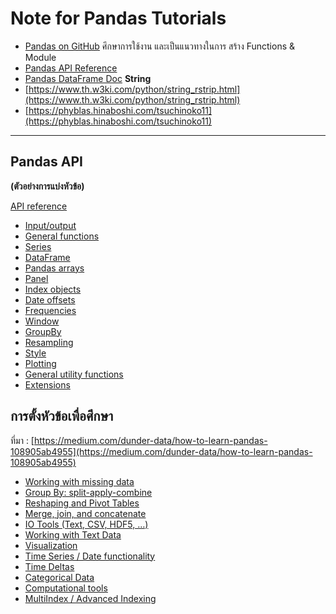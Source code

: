 Note for Pandas Tutorials
==
- [Pandas on GitHub](https://github.com/pandas-dev/pandas/tree/v0.25.3) ศึกษาการใช้งาน และเป็นแนวทางในการ สร้าง Functions & Module
- [Pandas API Reference ](https://pandas.pydata.org/pandas-docs/version/0.21/generated/pandas.read_html.html)
- [Pandas DataFrame Doc](https://pandas.pydata.org/pandas-docs/stable/reference/frame.html#reindexing-selection-label-manipulation)
**String**
- [https://www.th.w3ki.com/python/string_rstrip.html](https://www.th.w3ki.com/python/string_rstrip.html)
- [https://phyblas.hinaboshi.com/tsuchinoko11](https://phyblas.hinaboshi.com/tsuchinoko11)

----


## Pandas API

**(ตัวอย่างการแบ่งหัวข้อ)**

[API reference](https://pandas.pydata.org/pandas-docs/stable/reference/index.html#)

-   [Input/output](https://pandas.pydata.org/pandas-docs/stable/reference/io.html)
-   [General functions](https://pandas.pydata.org/pandas-docs/stable/reference/general_functions.html)
-   [Series](https://pandas.pydata.org/pandas-docs/stable/reference/series.html)
-   [DataFrame](https://pandas.pydata.org/pandas-docs/stable/reference/frame.html)
-   [Pandas arrays](https://pandas.pydata.org/pandas-docs/stable/reference/arrays.html)
-   [Panel](https://pandas.pydata.org/pandas-docs/stable/reference/panel.html)
-   [Index objects](https://pandas.pydata.org/pandas-docs/stable/reference/indexing.html)
-   [Date offsets](https://pandas.pydata.org/pandas-docs/stable/reference/offset_frequency.html)
-   [Frequencies](https://pandas.pydata.org/pandas-docs/stable/reference/offset_frequency.html#frequencies)
-   [Window](https://pandas.pydata.org/pandas-docs/stable/reference/window.html)
-   [GroupBy](https://pandas.pydata.org/pandas-docs/stable/reference/groupby.html)
-   [Resampling](https://pandas.pydata.org/pandas-docs/stable/reference/resampling.html)
-   [Style](https://pandas.pydata.org/pandas-docs/stable/reference/style.html)
-   [Plotting](https://pandas.pydata.org/pandas-docs/stable/reference/plotting.html)
-   [General utility functions](https://pandas.pydata.org/pandas-docs/stable/reference/general_utility_functions.html)
-   [Extensions](https://pandas.pydata.org/pandas-docs/stable/reference/extensions.html)

## การตั้งหัวข้อเพื่อศึกษา
ที่มา : [https://medium.com/dunder-data/how-to-learn-pandas-108905ab4955](https://medium.com/dunder-data/how-to-learn-pandas-108905ab4955)

-   [Working with missing data](http://pandas.pydata.org/pandas-docs/stable/missing_data.html)
-   [Group By: split-apply-combine](http://pandas.pydata.org/pandas-docs/stable/groupby.html)
-   [Reshaping and Pivot Tables](http://pandas.pydata.org/pandas-docs/stable/reshaping.html)
-   [Merge, join, and concatenate](http://pandas.pydata.org/pandas-docs/stable/merging.html)
-   [IO Tools (Text, CSV, HDF5, …)](http://pandas.pydata.org/pandas-docs/stable/io.html)
-   [Working with Text Data](http://pandas.pydata.org/pandas-docs/stable/text.html)
-   [Visualization](http://pandas.pydata.org/pandas-docs/stable/visualization.html)
-   [Time Series / Date functionality](http://pandas.pydata.org/pandas-docs/stable/timeseries.html)
-   [Time Deltas](http://pandas.pydata.org/pandas-docs/stable/timedeltas.html)
-   [Categorical Data](http://pandas.pydata.org/pandas-docs/stable/categorical.html)
-   [Computational tools](http://pandas.pydata.org/pandas-docs/stable/computation.html)
-   [MultiIndex / Advanced Indexing](http://pandas.pydata.org/pandas-docs/stable/advanced.html)


<!--stackedit_data:
eyJoaXN0b3J5IjpbMTYwNzQ5MDMxNl19
-->
